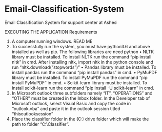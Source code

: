 # Email-Classification-System
Email Classification System for support center at Ashesi


EXECUTING THE APPLICATION Requirements
1. A computer running windows.
READ ME
2. To successfully run the system, you must have python3.6 and above installed as well as pip. The following libraries are need python
• NLTK library must be installed. To install NLTK run the command “pip install nltk” in cmd. After installing nltk, import nltk in the python console and run “nltk.download(“stopwords”)”
• Pandas library must be installed. To install pandas run the command “pip install pandas” in cmd.
• PyMuPDF library must be installed. To install PyMuPDF run the command “pip install PyMuPDF” in cmd.
• Scikit-learn library must be installed. To install scikit-learn run the command “pip install -U scikit-learn” in cmd.
3. In Microsoft outlook three subfolders namely “IT”, “OPERATIONS” and “OTHER” must be created in the Inbox folder.
In the Developer tab of Microsoft outlook, select Visual Basic and copy the code in “outlook.vba” and paste it in the outlook session titled “thisoutlooksession”
4. Place the classifier folder in the (C:) drive folder which will make the path to folder “C:\Classifier”.
